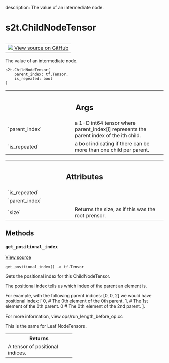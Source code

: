 description: The value of an intermediate node.

<div itemscope itemtype="http://developers.google.com/ReferenceObject">
<meta itemprop="name" content="s2t.ChildNodeTensor" />
<meta itemprop="path" content="Stable" />
<meta itemprop="property" content="__init__"/>
<meta itemprop="property" content="get_positional_index"/>
</div>

# s2t.ChildNodeTensor

<!-- Insert buttons and diff -->

<table class="tfo-notebook-buttons tfo-api nocontent" align="left">
<td>
  <a target="_blank" href="https://github.com/google/struct2tensor/blob/master/struct2tensor/prensor.py#L75-L135">
    <img src="https://www.tensorflow.org/images/GitHub-Mark-32px.png" />
    View source on GitHub
  </a>
</td>
</table>



The value of an intermediate node.

<pre class="devsite-click-to-copy prettyprint lang-py tfo-signature-link">
<code>s2t.ChildNodeTensor(
    parent_index: tf.Tensor,
    is_repeated: bool
)
</code></pre>



<!-- Placeholder for "Used in" -->


<!-- Tabular view -->
 <table class="responsive fixed orange">
<colgroup><col width="214px"><col></colgroup>
<tr><th colspan="2"><h2 class="add-link">Args</h2></th></tr>

<tr>
<td>
`parent_index`
</td>
<td>
a 1-D int64 tensor where parent_index[i] represents the
parent index of the ith child.
</td>
</tr><tr>
<td>
`is_repeated`
</td>
<td>
a bool indicating if there can be more than one child per
parent.
</td>
</tr>
</table>





<!-- Tabular view -->
 <table class="responsive fixed orange">
<colgroup><col width="214px"><col></colgroup>
<tr><th colspan="2"><h2 class="add-link">Attributes</h2></th></tr>

<tr>
<td>
`is_repeated`
</td>
<td>

</td>
</tr><tr>
<td>
`parent_index`
</td>
<td>

</td>
</tr><tr>
<td>
`size`
</td>
<td>
Returns the size, as if this was the root prensor.
</td>
</tr>
</table>



## Methods

<h3 id="get_positional_index"><code>get_positional_index</code></h3>

<a target="_blank" href="https://github.com/google/struct2tensor/blob/master/struct2tensor/prensor.py#L110-L130">View source</a>

<pre class="devsite-click-to-copy prettyprint lang-py tfo-signature-link">
<code>get_positional_index() -> tf.Tensor
</code></pre>

Gets the positional index for this ChildNodeTensor.

The positional index tells us which index of the parent an element is.

For example, with the following parent indices: [0, 0, 2]
we would have positional index:
[
  0, # The 0th element of the 0th parent.
  1, # The 1st element of the 0th parent.
  0  # The 0th element of the 2nd parent.
].

For more information, view ops/run_length_before_op.cc

This is the same for Leaf NodeTensors.

<!-- Tabular view -->
 <table class="responsive fixed orange">
<colgroup><col width="214px"><col></colgroup>
<tr><th colspan="2">Returns</th></tr>
<tr class="alt">
<td colspan="2">
A tensor of positional indices.
</td>
</tr>

</table>





